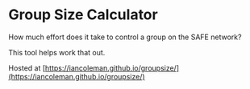# Group Size Calculator

How much effort does it take to control a group on the SAFE network?

This tool helps work that out.

Hosted at [https://iancoleman.github.io/groupsize/](https://iancoleman.github.io/groupsize/)
